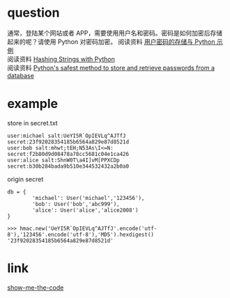 # question
通常，登陆某个网站或者 APP，需要使用用户名和密码。密码是如何加密后存储起来的呢？请使用 Python 对密码加密。
阅读资料 [用户密码的存储与 Python 示例](http://zhuoqiang.me/password-storage-and-python-example.html)  
阅读资料 [Hashing Strings with Python](https://www.pythoncentral.io/hashing-strings-with-python/)  
阅读资料 [Python's safest method to store and retrieve passwords from a database](https://stackoverflow.com/questions/2572099/pythons-safest-method-to-store-and-retrieve-passwords-from-a-database)


# example
store in secret.txt
```
user:michael salt:UeYI5R`OpIEVLq^AJTfJ secret:23f92028354185b6564a829e87d8521d
user:bob salt:mhwt;tEH;N53As\I<=N: secret:f2b80d9d08478a78cc5681c04e1ca426
user:alice salt:ShnW0T\a4I]vM[PPXCDp secret:b30b284bada9b510e344532432a2b0a0
```
origin secret
```
db = {
        'michael': User('michael','123456'),
        'bob': User('bob','abc999'),
        'alice': User('alice','alice2008')
}
```

```
>>> hmac.new('UeYI5R`OpIEVLq^AJTfJ'.encode('utf-8'),'123456'.encode('utf-8'),'MD5').hexdigest()
'23f92028354185b6564a829e87d8521d'
```

# link
[show-me-the-code](https://github.com/Yixiaohan/show-me-the-code)


